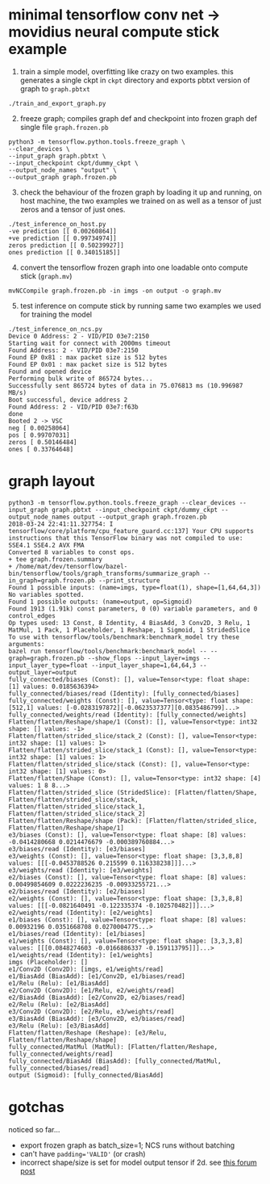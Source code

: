 # minimal tensorflow conv net -> movidius neural compute stick example

1. train a simple model, overfitting like crazy on two examples.
this generates a single ckpt in `ckpt` directory and exports
pbtxt version of graph to `graph.pbtxt`

```
./train_and_export_graph.py
```

2. freeze graph; compiles graph def and checkpoint into frozen graph def single file `graph.frozen.pb`

```
python3 -m tensorflow.python.tools.freeze_graph \
--clear_devices \
--input_graph graph.pbtxt \
--input_checkpoint ckpt/dummy_ckpt \
--output_node_names "output" \
--output_graph graph.frozen.pb
```

3. check the behaviour of the frozen graph by loading it up and running, on host machine,
the two examples we trained on as well as a tensor of just zeros and
a tensor of just ones.

```
./test_inference_on_host.py
-ve prediction [[ 0.00260864]]
+ve prediction [[ 0.99734974]]
zeros prediction [[ 0.50239927]]
ones prediction [[ 0.34015185]]
```

4. convert the tensorflow frozen graph into one loadable onto compute stick (`graph.mv`)

```
mvNCCompile graph.frozen.pb -in imgs -on output -o graph.mv
```

5. test inference on compute stick by running same two examples we used for training the model

```
./test_inference_on_ncs.py
Device 0 Address: 2 - VID/PID 03e7:2150
Starting wait for connect with 2000ms timeout
Found Address: 2 - VID/PID 03e7:2150
Found EP 0x81 : max packet size is 512 bytes
Found EP 0x01 : max packet size is 512 bytes
Found and opened device
Performing bulk write of 865724 bytes...
Successfully sent 865724 bytes of data in 75.076813 ms (10.996987 MB/s)
Boot successful, device address 2
Found Address: 2 - VID/PID 03e7:f63b
done
Booted 2 -> VSC
neg [ 0.00258064]
pos [ 0.99707031]
zeros [ 0.50146484]
ones [ 0.33764648]
```

# graph layout

```
python3 -m tensorflow.python.tools.freeze_graph --clear_devices --input_graph graph.pbtxt --input_checkpoint ckpt/dummy_ckpt --output_node_names output --output_graph graph.frozen.pb
2018-03-24 22:41:11.327754: I tensorflow/core/platform/cpu_feature_guard.cc:137] Your CPU supports instructions that this TensorFlow binary was not compiled to use: SSE4.1 SSE4.2 AVX FMA
Converted 8 variables to const ops.
+ tee graph.frozen.summary
+ /home/mat/dev/tensorflow/bazel-bin/tensorflow/tools/graph_transforms/summarize_graph --in_graph=graph.frozen.pb --print_structure
Found 1 possible inputs: (name=imgs, type=float(1), shape=[1,64,64,3])
No variables spotted.
Found 1 possible outputs: (name=output, op=Sigmoid)
Found 1913 (1.91k) const parameters, 0 (0) variable parameters, and 0 control_edges
Op types used: 13 Const, 8 Identity, 4 BiasAdd, 3 Conv2D, 3 Relu, 1 MatMul, 1 Pack, 1 Placeholder, 1 Reshape, 1 Sigmoid, 1 StridedSlice
To use with tensorflow/tools/benchmark:benchmark_model try these arguments:
bazel run tensorflow/tools/benchmark:benchmark_model -- --graph=graph.frozen.pb --show_flops --input_layer=imgs --input_layer_type=float --input_layer_shape=1,64,64,3 --output_layer=output
fully_connected/biases (Const): [], value=Tensor<type: float shape: [1] values: 0.0185636394>
fully_connected/biases/read (Identity): [fully_connected/biases]
fully_connected/weights (Const): [], value=Tensor<type: float shape: [512,1] values: [-0.0283197872][-0.0623537377][0.0835486799]...>
fully_connected/weights/read (Identity): [fully_connected/weights]
Flatten/flatten/Reshape/shape/1 (Const): [], value=Tensor<type: int32 shape: [] values: -1>
Flatten/flatten/strided_slice/stack_2 (Const): [], value=Tensor<type: int32 shape: [1] values: 1>
Flatten/flatten/strided_slice/stack_1 (Const): [], value=Tensor<type: int32 shape: [1] values: 1>
Flatten/flatten/strided_slice/stack (Const): [], value=Tensor<type: int32 shape: [1] values: 0>
Flatten/flatten/Shape (Const): [], value=Tensor<type: int32 shape: [4] values: 1 8 8...>
Flatten/flatten/strided_slice (StridedSlice): [Flatten/flatten/Shape, Flatten/flatten/strided_slice/stack, Flatten/flatten/strided_slice/stack_1, Flatten/flatten/strided_slice/stack_2]
Flatten/flatten/Reshape/shape (Pack): [Flatten/flatten/strided_slice, Flatten/flatten/Reshape/shape/1]
e3/biases (Const): [], value=Tensor<type: float shape: [8] values: -0.0414280668 0.0214476679 -0.000389760884...>
e3/biases/read (Identity): [e3/biases]
e3/weights (Const): [], value=Tensor<type: float shape: [3,3,8,8] values: [[[-0.0453788526 0.215599 0.116338238]]]...>
e3/weights/read (Identity): [e3/weights]
e2/biases (Const): [], value=Tensor<type: float shape: [8] values: 0.00499854609 0.0222236235 -0.00933255721...>
e2/biases/read (Identity): [e2/biases]
e2/weights (Const): [], value=Tensor<type: float shape: [3,3,8,8] values: [[[-0.0821640491 -0.122335374 -0.102570482]]]...>
e2/weights/read (Identity): [e2/weights]
e1/biases (Const): [], value=Tensor<type: float shape: [8] values: 0.00932196 0.0351668708 0.0270004775...>
e1/biases/read (Identity): [e1/biases]
e1/weights (Const): [], value=Tensor<type: float shape: [3,3,3,8] values: [[[0.0848274603 -0.0166886337 -0.159113795]]]...>
e1/weights/read (Identity): [e1/weights]
imgs (Placeholder): []
e1/Conv2D (Conv2D): [imgs, e1/weights/read]
e1/BiasAdd (BiasAdd): [e1/Conv2D, e1/biases/read]
e1/Relu (Relu): [e1/BiasAdd]
e2/Conv2D (Conv2D): [e1/Relu, e2/weights/read]
e2/BiasAdd (BiasAdd): [e2/Conv2D, e2/biases/read]
e2/Relu (Relu): [e2/BiasAdd]
e3/Conv2D (Conv2D): [e2/Relu, e3/weights/read]
e3/BiasAdd (BiasAdd): [e3/Conv2D, e3/biases/read]
e3/Relu (Relu): [e3/BiasAdd]
Flatten/flatten/Reshape (Reshape): [e3/Relu, Flatten/flatten/Reshape/shape]
fully_connected/MatMul (MatMul): [Flatten/flatten/Reshape, fully_connected/weights/read]
fully_connected/BiasAdd (BiasAdd): [fully_connected/MatMul, fully_connected/biases/read]
output (Sigmoid): [fully_connected/BiasAdd]
```

# gotchas

noticed so far...

* export frozen graph as batch_size=1; NCS runs without batching
* can't have `padding='VALID'` (or crash)
* incorrect shape/size is set for model output tensor if 2d. see [this forum post](https://ncsforum.movidius.com/discussion/1128/incorrect-shape-size-set-for-2d-output-tensor)
